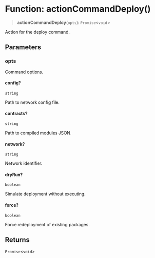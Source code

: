 # Function: actionCommandDeploy()

> **actionCommandDeploy**(`opts`): `Promise`\<`void`\>

Action for the deploy command.

## Parameters

### opts

Command options.

#### config?

`string`

Path to network config file.

#### contracts?

`string`

Path to compiled modules JSON.

#### network?

`string`

Network identifier.

#### dryRun?

`boolean`

Simulate deployment without executing.

#### force?

`boolean`

Force redeployment of existing packages.

## Returns

`Promise`\<`void`\>
